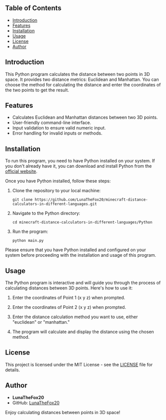 ## Table of Contents

- [Introduction](#introduction)
- [Features](#features)
- [Installation](#installation)
- [Usage](#usage)
- [License](#license)
- [Author](#author)

## Introduction

This Python program calculates the distance between two points in 3D space. It provides two distance metrics: Euclidean and Manhattan. You can choose the method for calculating the distance and enter the coordinates of the two points to get the result.

## Features

- Calculates Euclidean and Manhattan distances between two 3D points.
- User-friendly command-line interface.
- Input validation to ensure valid numeric input.
- Error handling for invalid inputs or methods.

## Installation

To run this program, you need to have Python installed on your system. If you don't already have it, you can download and install Python from the [official website](https://www.python.org/downloads/).

Once you have Python installed, follow these steps:

1. Clone the repository to your local machine:

    ```shell
    git clone https://github.com/LunaTheFox20/minecraft-distance-calculators-in-different-languages.git
    ```

2. Navigate to the Python directory:

    ```shell
    cd minecraft-distance-calculators-in-different-languages/Python
    ```

3. Run the program:

    ```shell
    python main.py
    ```

Please ensure that you have Python installed and configured on your system before proceeding with the installation and usage of this program.

## Usage

The Python program is interactive and will guide you through the process of calculating distances between 3D points. Here's how to use it:

1. Enter the coordinates of Point 1 (x y z) when prompted.

2. Enter the coordinates of Point 2 (x y z) when prompted.

3. Enter the distance calculation method you want to use, either "euclidean" or "manhattan."

4. The program will calculate and display the distance using the chosen method.

## License

This project is licensed under the MIT License - see the [LICENSE](https://github.com/LunaTheFox20/minecraft-distance-calculators-in-different-languages/blob/main/LICENSE) file for details.

## Author

- **LunaTheFox20**
- GitHub: [LunaTheFox20](https://github.com/LunaTheFox20)

Enjoy calculating distances between points in 3D space!
